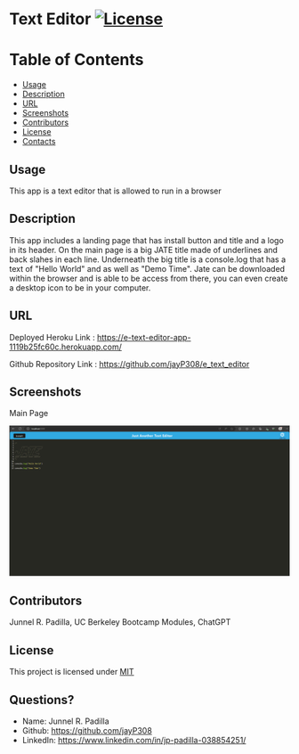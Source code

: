# Text Editor [![License](https://img.shields.io/badge/License-MIT-blue.svg)](https://opensource.org/licenses/MIT)

# Table of Contents
* [Usage](#usage)
* [Description](#usage)
* [URL](#URL)
* [Screenshots](#Screenshots)
* [Contributors](#contributors)
* [License](#license)
* [Contacts](#contacts)
  
## Usage
This app is a text editor that is allowed to run in a browser
  
## Description
This app includes a landing page that has install button and title and a logo in its header. On the main page is a big JATE title made of underlines and back slahes in each line.
Underneath the big title is a console.log that has a text of "Hello World" and as well as "Demo Time". Jate can be downloaded within the browser and is able to be access from there, you can even create a desktop icon to be in your computer.
  
## URL 
Deployed Heroku Link : https://e-text-editor-app-1119b25fc60c.herokuapp.com/

Github Repository Link : https://github.com/jayP308/e_text_editor

## Screenshots
Main Page

<img src="./images/jate-mainpage.png" alt='main-page' />

## Contributors
Junnel R. Padilla, UC Berkeley Bootcamp Modules, ChatGPT
  
## License
This project is licensed under [MIT](https://opensource.org/licenses/MIT)

## Questions?
* Name: Junnel R. Padilla
* Github: https://github.com/jayP308
* LinkedIn: https://www.linkedin.com/in/jp-padilla-038854251/